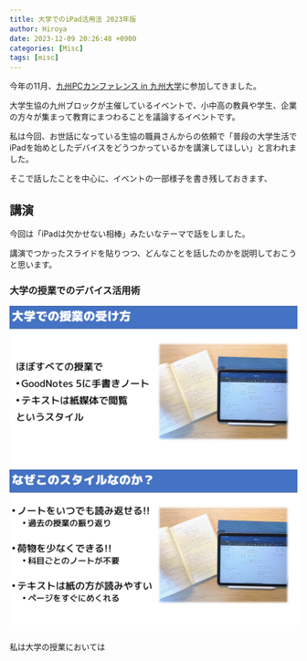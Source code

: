 ```yaml
---
title: 大学でのiPad活用法 2023年版
author: Hiroya
date: 2023-12-09 20:26:48 +0900
categories: [Misc]
tags: [misc]
---
```


今年の11月、[九州PCカンファレンス in 九州大学](https://kyushu.seikyou.ne.jp/pcc2023/)に参加してきました。

大学生協の九州ブロックが主催しているイベントで、小中高の教員や学生、企業の方々が集まって教育にまつわることを議論するイベントです。

私は今回、お世話になっている生協の職員さんからの依頼で「普段の大学生活でiPadを始めとしたデバイスをどうつかっているかを講演してほしい」と言われました。

そこで話したことを中心に、イベントの一部様子を書き残しておきます、

## 講演
今回は「iPadは欠かせない相棒」みたいなテーマで話をしました。

講演でつかったスライドを貼りつつ、どんなことを話したのかを説明しておこうと思います。

### 大学の授業でのデバイス活用術
![alt](../assets/img/PCC2023/PCC_Slide_04.png)
![alt](../assets/img/PCC2023/PCC_Slide_05.png)

私は大学の授業においては
